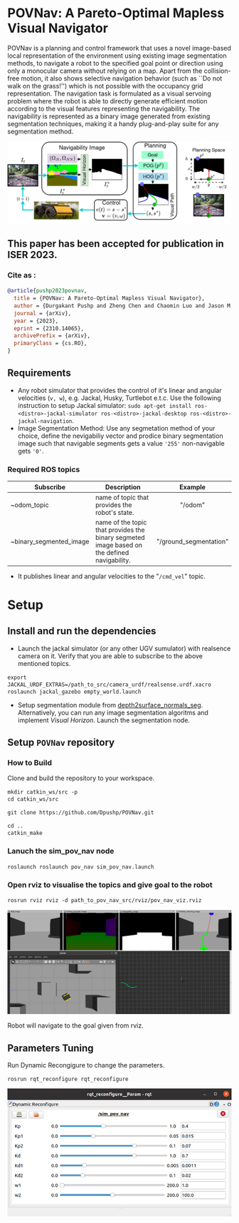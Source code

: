 # POVNav: A Pareto-Optimal Mapless Visual Navigator

POVNav is a planning and control framework that uses a novel image-based local representation of the environment using existing image segmentation methods, to navigate a robot to the specified goal point or direction using only a monocular camera without relying on a map. Apart from the collision-free motion, it also shows selective navigation behavior (such as ``Do not walk on the grass!'') which is not possible with the occupancy grid representation. 
The navigation task is formulated as a visual servoing problem where the robot is able to directly generate efficient motion according to the visual features representing the navigability. The navigability is represented as a binary image generated from existing segmentation techniques, making it a handy plug-and-play suite for any segmentation method.

![Dynamic Reconfigure Window](assets/POVNav_full.png)

## This paper has been accepted for publication in ISER 2023.

### Cite as :

```bibtex
@article{pushp2023povnav,
  title = {POVNav: A Pareto-Optimal Mapless Visual Navigator},
  author = {Durgakant Pushp and Zheng Chen and Chaomin Luo and Jason M. Gregory and Lantao Liu},
  journal = {arXiv},
  year = {2023},
  eprint = {2310.14065},
  archivePrefix = {arXiv},
  primaryClass = {cs.RO},
}
```
## Requirements
- Any robot simulator that provides the control of it's linear and angular velocities (`v, w`), e.g. Jackal, Husky, Turtlebot e.t.c. 
Use the following instruction to setup Jackal simulator: `sudo apt-get install ros-<distro>-jackal-simulator ros-<distro>-jackal-desktop ros-<distro>-jackal-navigation`.
- Image Segmentation Method: Use any segmetation method of your choice, define the nevigabiliy vector and prodice binary segmentation image such that navigable segments gets a value `'255'` non-navigable gets `'0'`.

### Required ROS topics
| Subscribe            | Description                                                                                                   |        Example      |
| -------------------- | ------------------------------------------------------------------------------------------------------------- | :-----------------------: |
| ~odom_topic     | name of topic that provides the robot's state.                          | "/odom"            
| ~binary_segmented_image               | name of the topic that provides the binary segmeted image based on the defined navigability.                    |              "/ground_segmentation"            |

- It publishes linear and angular velocities to the "`/cmd_vel`" topic.

# Setup
## Install and run the dependencies
- Launch the jackal simulator (or any other UGV sumulator) with realsence camera on it. Verify that you are able to subscribe to the above mentioned topics.
```
export JACKAL_URDF_EXTRAS=/path_to_src/camera_urdf/realsense.urdf.xacro
roslaunch jackal_gazebo empty_world.launch 
```


- Setup segmentation module from [depth2surface_normals_seg](https://github.com/Dpushp/depth2surface_normals_seg). Alternatively, you can run any image segmentation algoritms and implement *Visual Horizon*. Launch the segmentation node.

## Setup `POVNav` repository
### How to Build
Clone and build the repository to your workspace. 
```
mkdir catkin_ws/src -p
cd catkin_ws/src
```
```
git clone https://github.com/Dpushp/POVNav.git
```
```
cd ..
catkin_make
```

### Lanuch the sim_pov_nav node
```
roslaunch roslaunch pov_nav sim_pov_nav.launch 
```
### Open rviz to visualise the topics and give goal to the robot
```
rosrun rviz rviz -d path_to_pov_nav_src/rviz/pov_nav_viz.rviz
```
![POVNav Planning Image with Gazebo](assets/POVNav_planning_image.png)

Robot will navigate to the goal given from rviz.

## Parameters Tuning
Run Dynamic Recongigure to change the parameters.
```
rosrun rqt_reconfigure rqt_reconfigure
```
![Dynamic Reconfigure Window](assets/rqt_params.png)

